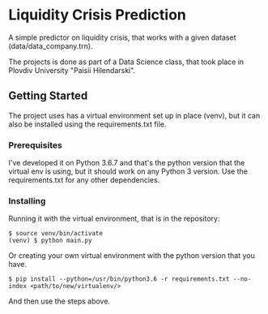 # Liquidity Crisis Prediction

A simple predictor on liquidity crisis, that works with a given dataset (data/data_company.trn).

The projects is done as part of a Data Science class, that took place in Plovdiv University "Paisii Hilendarski".

## Getting Started

The project uses has a virtual environment set up in place (venv), but it can also be installed using the requirements.txt file.

### Prerequisites

I've developed it on Python 3.6.7 and that's the python version that the virtual env is using, but it should work on any Python 3 version. 
Use the requirements.txt for any other dependencies.

### Installing

Running it with the virtual environment, that is in the repository:

```
$ source venv/bin/activate
(venv) $ python main.py
```

Or creating your own virtual environment with the python version that you have.

```
$ pip install --python=/usr/bin/python3.6 -r requirements.txt --no-index <path/to/new/virtualenv/>
```

And then use the steps above.